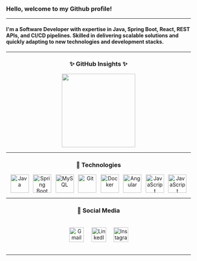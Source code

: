 ### Hello, welcome to my Github profile! 
---
#### I'm a Software Developer with expertise in Java, Spring Boot, React, REST APIs, and CI/CD pipelines. Skilled in delivering scalable solutions and quickly adapting to new technologies and development stacks.

---

<div align="center">

### ✨ GitHub Insights ✨

<div style="display: flex; justify-content: center; align-items: center;">
  <img height="200em" src="https://github-profile-summary-cards.vercel.app/api/cards/profile-details?username=SyllasBraga&theme=dark"/>
</div>

---

### 🔧 Technologies

<div style="display: flex; justify-content: space-evenly; align-items: center;">
  <img src="https://cdn.jsdelivr.net/gh/devicons/devicon/icons/java/java-original.svg" alt="Java" width="50" height="50"/>
  <img src="https://cdn.jsdelivr.net/gh/devicons/devicon/icons/spring/spring-original.svg" alt="Spring Boot" width="50" height="50"/>
  <img src="https://cdn.jsdelivr.net/gh/devicons/devicon/icons/mysql/mysql-original.svg" alt="MySQL" width="50" height="50"/>
  <img src="https://cdn.jsdelivr.net/gh/devicons/devicon/icons/git/git-original.svg" alt="Git" width="50" height="50"/>
  <img src="https://cdn.jsdelivr.net/gh/devicons/devicon/icons/docker/docker-original.svg" alt="Docker" width="50" height="50"/>
  <img src="https://cdn.jsdelivr.net/gh/devicons/devicon/icons/react/react-original.svg" alt="Angular" width="50" height="50"/>
  <img src="https://cdn.jsdelivr.net/gh/devicons/devicon/icons/javascript/javascript-original.svg" alt="JavaScript" width="50" height="50"/>
  <img src="https://cdn.jsdelivr.net/gh/devicons/devicon/icons/jenkins/jenkins-original.svg" alt="JavaScript" width="50" height="50"/>
</div>

---

### 👤 Social Media

<div style="display: flex; justify-content: center; align-items: center;">
  <a href="mailto:syllasbraga2@gmail.com" target="_blank">
    <img src="https://cdn.jsdelivr.net/gh/devicons/devicon/icons/google/google-original.svg" alt="Gmail" width="40" height="40" style="margin: 1px;"/>
  </a>
  <a href="https://www.linkedin.com/in/syllas-braga/" target="_blank">
    <img src="https://cdn.jsdelivr.net/gh/devicons/devicon/icons/linkedin/linkedin-original.svg" alt="LinkedIn" width="40" height="40" style="margin: 20px;"/>
  </a>
  <a href="https://www.instagram.com/syllas.braga/" target="_blank">
    <img src="https://upload.wikimedia.org/wikipedia/commons/thumb/a/a5/Instagram_icon.png/600px-Instagram_icon.png?20200512141346" alt="Instagram" width="40" height="40"/>
  </a>
</div>

---
